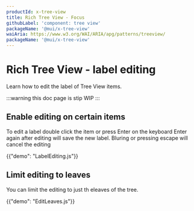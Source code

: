 ```yaml
---
productId: x-tree-view
title: Rich Tree View - Focus
githubLabel: 'component: tree view'
packageName: '@mui/x-tree-view'
waiAria: https://www.w3.org/WAI/ARIA/apg/patterns/treeview/
packageName: '@mui/x-tree-view'
---
```


# Rich Tree View - label editing

<p class="description">Learn how to edit the label of Tree View items.</p>

:::warning
this doc page is stip WIP
:::

## Enable editing on certain items

To edit a label double click the item or press Enter on the keyboard
Enter again after editing will save the new label. Bluring or pressing escape will cancel the editing

{{"demo": "LabelEditing.js"}}

## Limit editing to leaves

You can limit the editing to just th eleaves of the tree.

{{"demo": "EditLeaves.js"}}
